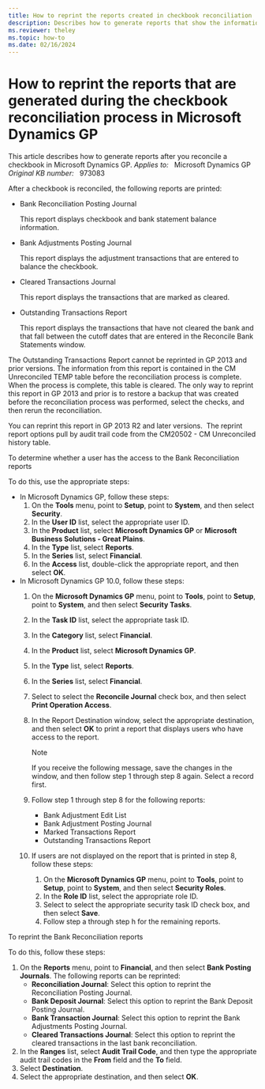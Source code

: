 ```yaml
---
title: How to reprint the reports created in checkbook reconciliation
description: Describes how to generate reports that show the information from a previous checkbook reconciliation process in Microsoft Dynamics GP.
ms.reviewer: theley
ms.topic: how-to
ms.date: 02/16/2024
---
```

# How to reprint the reports that are generated during the checkbook reconciliation process in Microsoft Dynamics GP

This article describes how to generate reports after you reconcile a checkbook in Microsoft Dynamics GP.
_Applies to:_ &nbsp; Microsoft Dynamics GP  
_Original KB number:_ &nbsp; 973083

After a checkbook is reconciled, the following reports are printed:

- Bank Reconciliation Posting Journal

  This report displays checkbook and bank statement balance information.

- Bank Adjustments Posting Journal

  This report displays the adjustment transactions that are entered to balance the checkbook.

- Cleared Transactions Journal

  This report displays the transactions that are marked as cleared.

- Outstanding Transactions Report

  This report displays the transactions that have not cleared the bank and that fall between the cutoff dates that are entered in the Reconcile Bank Statements window.

The Outstanding Transactions Report cannot be reprinted in GP 2013 and prior versions. The information from this report is contained in the CM Unreconciled TEMP table before the reconciliation process is complete. When the process is complete, this table is cleared. The only way to reprint this report in GP 2013 and prior is to restore a backup that was created before the reconciliation process was performed, select the checks, and then rerun the reconciliation.

You can reprint this report in GP 2013 R2 and later versions.  The reprint report options pull by audit trail code from the CM20502 - CM Unreconciled history table.

To determine whether a user has the access to the Bank Reconciliation reports

To do this, use the appropriate steps:

- In Microsoft Dynamics GP, follow these steps:
  1. On the **Tools** menu, point to **Setup**, point to **System**, and then select **Security**.
  2. In the **User ID** list, select the appropriate user ID.
  3. In the **Product** list, select **Microsoft Dynamics GP** or **Microsoft Business Solutions - Great Plains**.
  4. In the **Type** list, select **Reports**.
  5. In the **Series** list, select **Financial**.
  6. In the **Access** list, double-click the appropriate report, and then select **OK**.
- In Microsoft Dynamics GP 10.0, follow these steps:
  1. On the **Microsoft Dynamics GP** menu, point to **Tools**, point to **Setup**, point to **System**, and then select **Security Tasks**.
  2. In the **Task ID** list, select the appropriate task ID.
  3. In the **Category** list, select **Financial**.
  4. In the **Product** list, select **Microsoft Dynamics GP**.
  5. In the **Type** list, select **Reports**.
  6. In the **Series** list, select **Financial**.
  7. Select to select the **Reconcile Journal** check box, and then select **Print Operation Access**.
  8. In the Report Destination window, select the appropriate destination, and then select **OK** to print a report that displays users who have access to the report.

        > [!NOTE]
        > If you receive the following message, save the changes in the window, and then follow step 1 through step 8 again. Select a record first.

  9. Follow step 1 through step 8 for the following reports:
     - Bank Adjustment Edit List
     - Bank Adjustment Posting Journal
     - Marked Transactions Report
     - Outstanding Transactions Report
  10. If users are not displayed on the report that is printed in step 8, follow these steps:
      1. On the **Microsoft Dynamics GP** menu, point to **Tools**, point to **Setup**, point to **System**, and then select **Security Roles**.
      2. In the **Role ID** list, select the appropriate role ID.
      3. Select to select the appropriate security task ID check box, and then select **Save**.
      4. Follow step a through step h for the remaining reports.

To reprint the Bank Reconciliation reports

To do this, follow these steps:

1. On the **Reports** menu, point to **Financial**, and then select **Bank Posting Journals**. The following reports can be reprinted:
   - **Reconciliation Journal**: Select this option to reprint the Reconciliation Posting Journal.
   - **Bank Deposit Journal**: Select this option to reprint the Bank Deposit Posting Journal.
   - **Bank Transaction Journal**: Select this option to reprint the Bank Adjustments Posting Journal.
   - **Cleared Transactions Journal**: Select this option to reprint the cleared transactions in the last bank reconciliation.
2. In the **Ranges** list, select **Audit Trail Code**, and then type the appropriate audit trail codes in the **From** field and the **To** field.
3. Select **Destination**.
4. Select the appropriate destination, and then select **OK**.
